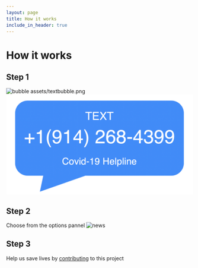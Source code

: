 ```yaml
---
layout: page
title: How it works
include_in_header: true
---
```


# How it works

## Step 1
![bubble](https://miro.medium.com/max/1200/1*mk1-6aYaf_Bes1E3Imhc0A.jpeg)
assets/textbubble.png
![](assets/textbubble.png)

## Step 2
Choose from the options pannel
![news](assets/news.png)

## Step 3



Help us save lives by [contributing](https://www.gofundme.com/f/help-spread-information-about-covid19-via-text) to this project 

